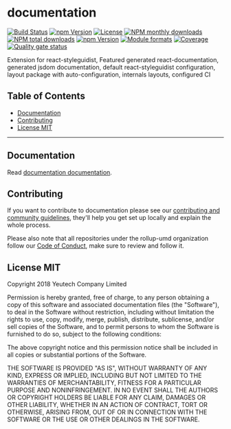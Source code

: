 # documentation

[![Build Status](https://travis-ci.org/rollup-umd/documentation.svg?branch=master)](https://travis-ci.org/rollup-umd/documentation) [![npm Version](https://img.shields.io/npm/v/@rollup-umd/documentation.svg?style=flat)](https://www.npmjs.com/package/@rollup-umd/documentation) [![License](https://img.shields.io/npm/l/@rollup-umd/documentation.svg?style=flat)](https://www.npmjs.com/package/@rollup-umd/documentation) [![NPM monthly downloads](https://img.shields.io/npm/dm/@rollup-umd/documentation.svg?style=flat)](https://npmjs.org/package/@rollup-umd/documentation) [![NPM total downloads](https://img.shields.io/npm/dt/@rollup-umd/documentation.svg?style=flat)](https://npmjs.org/package/@rollup-umd/documentation) [![npm Version](https://img.shields.io/node/v/@rollup-umd/documentation.svg?style=flat)](https://www.npmjs.com/package/@rollup-umd/documentation) [![Module formats](https://img.shields.io/badge/module%20formats-umd%2C%20cjs%2C%20esm-green.svg?style=flat)](https://www.npmjs.com/package/@rollup-umd/documentation)
[![Coverage](https://sonarcloud.io/api/project_badges/measure?project=com.github.rollup-umd.documentation&metric=coverage)](https://sonarcloud.io/dashboard?id=com.github.rollup-umd.documentation) [![Quality gate status](https://sonarcloud.io/api/project_badges/measure?project=com.github.rollup-umd.documentation&metric=alert_status)](https://sonarcloud.io/dashboard?id=com.github.rollup-umd.documentation)

Extension for react-styleguidist, Featured generated react-documentation, generated jsdom documentation, default react-styleguidist configuration, layout package with auto-configuration, internals layouts, configured CI


## Table of Contents

  - [Documentation](#documentation)
  - [Contributing](#contributing)
  - [License MIT](#license-mit)

---

## Documentation

Read [documentation documentation](https://rollup-umd.github.io/documentation).


## Contributing

If you want to contribute to documentation please see our [contributing and community guidelines](https://github.com/rollup-umd/documentation/blob/master/CONTRIBUTING.md), they\'ll help you get set up locally and explain the whole process.

Please also note that all repositories under the rollup-umd organization follow our [Code of Conduct](https://github.com/rollup-umd/documentation/blob/master/CODE_OF_CONDUCT.md), make sure to review and follow it.

## License MIT

Copyright 2018 Yeutech Company Limited

Permission is hereby granted, free of charge, to any person obtaining a copy of this software and associated documentation files (the "Software"), to deal in the Software without restriction, including without limitation the rights to use, copy, modify, merge, publish, distribute, sublicense, and/or sell copies of the Software, and to permit persons to whom the Software is furnished to do so, subject to the following conditions:

The above copyright notice and this permission notice shall be included in all copies or substantial portions of the Software.

THE SOFTWARE IS PROVIDED "AS IS", WITHOUT WARRANTY OF ANY KIND, EXPRESS OR IMPLIED, INCLUDING BUT NOT LIMITED TO THE WARRANTIES OF MERCHANTABILITY, FITNESS FOR A PARTICULAR PURPOSE AND NONINFRINGEMENT. IN NO EVENT SHALL THE AUTHORS OR COPYRIGHT HOLDERS BE LIABLE FOR ANY CLAIM, DAMAGES OR OTHER LIABILITY, WHETHER IN AN ACTION OF CONTRACT, TORT OR OTHERWISE, ARISING FROM, OUT OF OR IN CONNECTION WITH THE SOFTWARE OR THE USE OR OTHER DEALINGS IN THE SOFTWARE.

